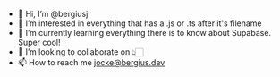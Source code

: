- 👋 Hi, I’m @bergiusj
- 👀 I’m interested in everything that has a .js or .ts after it's filename
- 🌱 I’m currently learning everything there is to know about Supabase. Super cool! 
- 💞️ I’m looking to collaborate on 👆🏻
- 📫 How to reach me jocke@bergius.dev

<!---
bergiusj/bergiusj is a ✨ special ✨ repository because its `README.md` (this file) appears on your GitHub profile.
You can click the Preview link to take a look at your changes.
--->
